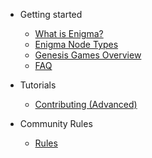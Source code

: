 
- Getting started

  - [What is Enigma?](enigma-quickstart.md "What is Enigma?")
  - [Enigma Node Types](secretnodes-quickstart.md "What are Secret Nodes?")
  - [Genesis Games Overview](genesisgames-overview.md "Genesis Games Overview")
  <!-- - [Rewards Overview](rewards-overview.md "Rewards Overview") -->
  <!-- - [Utility](utility-overview.md "Utility Overview") -->
  - [FAQ](faq.md "FAQ")

- Tutorials

    - [Contributing (Advanced)](tutorials/CONTRIBUTING-advanced.md "Contributing (Advanced)")
  <!--  - [Contributing (Simple)](tutorials/CONTRIBUTING-simple.md "Contributing (Simple)") -->
  <!-- - [How to deploy a Secret Node (Non-Networked)](tutorials/deploy-snnn.md "How to deploy a Secret Node (Non-Networked)") -->

- Community Rules

  - [Rules](rules.md)

